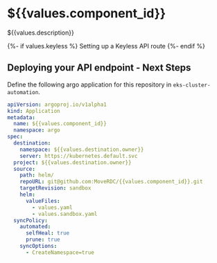 # ${{values.component_id}}

${{values.description}}

{%- if values.keyless %}
Setting up a Keyless API route
{%- endif %}

## Deploying your API endpoint - Next Steps

Define the following argo application for this repository in `eks-cluster-automation`.

```yaml
apiVersion: argoproj.io/v1alpha1
kind: Application
metadata:
  name: ${{values.component_id}}
  namespace: argo
spec:
  destination:
    namespace: ${{values.destination.owner}}
    server: https://kubernetes.default.svc
  project: ${{values.destination.owner}}
  source:
    path: helm/
    repoURL: git@github.com:MoveRDC/{{values.component_id}}.git
    targetRevision: sandbox
    helm:
      valueFiles:
        - values.yaml
        - values.sandbox.yaml
  syncPolicy:
    automated:
      selfHeal: true
      prune: true
    syncOptions:
      - CreateNamespace=true      
```
